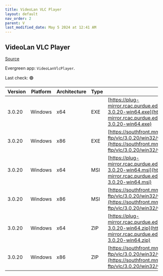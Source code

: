 ```yaml
---
title: VideoLan VLC Player 
layout: default
nav_order: 2
parent: V
last_modified_date: May 5 2024 at 12:41 AM
---
```


## VideoLan VLC Player 

[Source](https://www.videolan.org/vlc/)

Evergreen app: `VideoLanVlcPlayer`. 

Last check: 🟢

| Version | Platform | Architecture | Type | URI                                                                                                                                                                    |
| ------- | -------- | ------------ | ---- | ---------------------------------------------------------------------------------------------------------------------------------------------------------------------- |
| 3.0.20  | Windows  | x64          | EXE  | [https://plug-mirror.rcac.purdue.edu/vlc/vlc/3.0.20/win64/vlc-3.0.20-win64.exe](https://plug-mirror.rcac.purdue.edu/vlc/vlc/3.0.20/win64/vlc-3.0.20-win64.exe)         |
| 3.0.20  | Windows  | x86          | EXE  | [https://southfront.mm.fcix.net/videolan-ftp/vlc/3.0.20/win32/vlc-3.0.20-win32.exe](https://southfront.mm.fcix.net/videolan-ftp/vlc/3.0.20/win32/vlc-3.0.20-win32.exe) |
| 3.0.20  | Windows  | x64          | MSI  | [https://plug-mirror.rcac.purdue.edu/vlc/vlc/3.0.20/win64/vlc-3.0.20-win64.msi](https://plug-mirror.rcac.purdue.edu/vlc/vlc/3.0.20/win64/vlc-3.0.20-win64.msi)         |
| 3.0.20  | Windows  | x86          | MSI  | [https://southfront.mm.fcix.net/videolan-ftp/vlc/3.0.20/win32/vlc-3.0.20-win32.msi](https://southfront.mm.fcix.net/videolan-ftp/vlc/3.0.20/win32/vlc-3.0.20-win32.msi) |
| 3.0.20  | Windows  | x64          | ZIP  | [https://plug-mirror.rcac.purdue.edu/vlc/vlc/3.0.20/win64/vlc-3.0.20-win64.zip](https://plug-mirror.rcac.purdue.edu/vlc/vlc/3.0.20/win64/vlc-3.0.20-win64.zip)         |
| 3.0.20  | Windows  | x86          | ZIP  | [https://southfront.mm.fcix.net/videolan-ftp/vlc/3.0.20/win32/vlc-3.0.20-win32.zip](https://southfront.mm.fcix.net/videolan-ftp/vlc/3.0.20/win32/vlc-3.0.20-win32.zip) |
